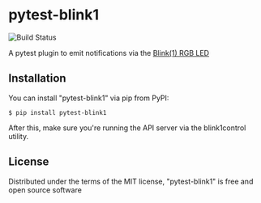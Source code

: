 # pytest-blink1

![Build Status](https://secure.travis-ci.org/vmalloe/pytest-blink1.png?branch=master )

A pytest plugin to emit notifications via the [Blink(1) RGB LED](https://blink1.thingm.com/)


## Installation

You can install "pytest-blink1" via pip from PyPI:

```
$ pip install pytest-blink1
```

After this, make sure you're running the API server via the blink1control utility.


## License

Distributed under the terms of the MIT license, "pytest-blink1" is free and open source software
